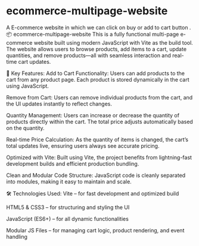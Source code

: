 # ecommerce-multipage-website
A E-commerce website in which we can click on buy or add to cart button . 
📦 ecommerce-multipage-website
This is a fully functional multi-page e-commerce website built using modern JavaScript with Vite as the build tool. The website allows users to browse products, add items to a cart, update quantities, and remove products—all with seamless interaction and real-time cart updates.

🔧 Key Features:
Add to Cart Functionality:
Users can add products to the cart from any product page. Each product is stored dynamically in the cart using JavaScript.

Remove from Cart:
Users can remove individual products from the cart, and the UI updates instantly to reflect changes.

Quantity Management:
Users can increase or decrease the quantity of products directly within the cart. The total price adjusts automatically based on the quantity.

Real-time Price Calculation:
As the quantity of items is changed, the cart’s total updates live, ensuring users always see accurate pricing.

Optimized with Vite:
Built using Vite, the project benefits from lightning-fast development builds and efficient production bundling.

Clean and Modular Code Structure:
JavaScript code is cleanly separated into modules, making it easy to maintain and scale.

🛠 Technologies Used:
Vite – for fast development and optimized build

HTML5 & CSS3 – for structuring and styling the UI

JavaScript (ES6+) – for all dynamic functionalities

Modular JS Files – for managing cart logic, product rendering, and event handling
